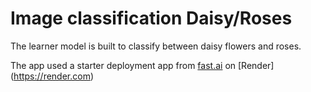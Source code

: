 # Image classification Daisy/Roses 
The learner model is built to classify between daisy flowers and roses.

The app used a starter deployment app from [fast.ai](https://www.fast.ai) on [Render] (https://render.com)

